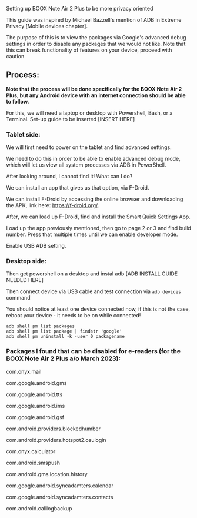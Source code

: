 Setting up BOOX Note Air 2 Plus to be more privacy oriented

This guide was inspired by Michael Bazzell's mention of ADB in Extreme Privacy [Mobile devices chapter].

The purpose of this is to view the packages via Google's advanced debug settings in order to disable any packages that we would not like. Note that this can break functionality of features on your device, proceed with caution.

## Process:
**Note that the process will be done specifically for the BOOX Note Air 2 Plus, but any Android device with an internet connection should be able to follow.**

For this, we will need a laptop or desktop with Powershell, Bash, or a Terminal. Set-up guide to be inserted [INSERT HERE]

### Tablet side:

We will first need to power on the tablet and find advanced settings. 

We need to do this in order to be able to enable advanced debug mode, which will let us view all system processes via ADB in PowerShell.

After looking around, I cannot find it! What can I do?

We can install an app that gives us that option, via F-Droid. 

We can install F-Droid by accessing the online browser and downloading the APK, link here: https://f-droid.org/.

After, we can load up F-Droid, find and install the Smart Quick Settings App.

Load up the app previously mentioned, then go to page 2 or 3 and find build number. Press that multiple times until we can enable developer mode.

Enable USB ADB setting.

### Desktop side:

Then get powershell on a desktop and instal adb [ADB INSTALL GUIDE NEEDED HERE]

Then connect device via USB cable and test connection via ```adb devices``` command

You should notice at least one device connected now, if this is not the case, reboot your device - it needs to be on while connected!

```
adb shell pm list packages
adb shell pm list package | findstr 'google'
adb shell pm uninstall -k -user 0 packagename
```

### Packages I found that can be disabled for e-readers (for the BOOX Note Air 2 Plus a/o March 2023):

com.onyx.mail

com.google.android.gms

com.google.android.tts

com.google.android.ims

com.google.android.gsf

com.android.providers.blockedhumber

com.android.providers.hotspot2.osulogin

com.onyx.calculator

com.android.smspush

com.android.gms.location.history

com.google.android.syncadamters.calendar

com.google.android.syncadamters.contacts

com.android.calllogbackup
